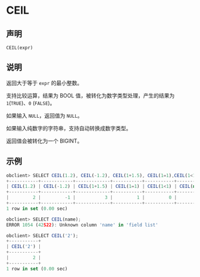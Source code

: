 CEIL 
=========================



声明 
-----------------------

```unknow
CEIL(expr)
```



说明 
-----------------------

返回大于等于 `expr` 的最小整数。

支持比较运算，结果为 BOOL 值，被转化为数字类型处理，产生的结果为 `1`(`TRUE`)、`0` (`FALSE`)。

如果输入 `NULL`，返回值为 `NULL`。

如果输入纯数字的字符串，支持自动转换成数字类型。

返回值会被转化为一个 BIGINT。

示例 
-----------------------

```javascript
obclient> SELECT CEIL(1.2), CEIL(-1.2), CEIL(1+1.5), CEIL(1=1),CEIL(1<1),CEIL(null);
+-----------+------------+-------------+-----------+-----------+------------+
| CEIL(1.2) | CEIL(-1.2) | CEIL(1+1.5) | CEIL(1=1) | CEIL(1<1) | CEIL(null) |
+-----------+------------+-------------+-----------+-----------+------------+
|         2 |         -1 |           3 |         1 |         0 |       NULL |
+-----------+------------+-------------+-----------+-----------+------------+
1 row in set (0.00 sec)

obclient> SELECT CEIL(name);
ERROR 1054 (42S22): Unknown column 'name' in 'field list'

obclient> SELECT CEIL('2');
+-----------+
| CEIL('2') |
+-----------+
|         2 |
+-----------+
1 row in set (0.00 sec)
```


